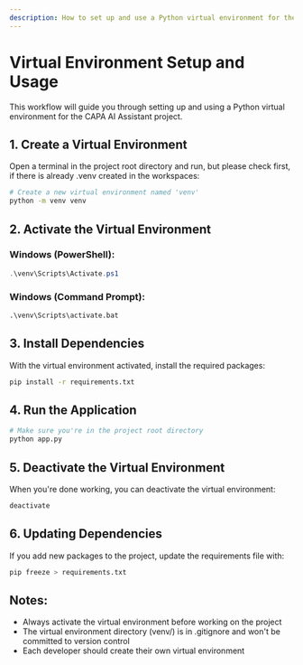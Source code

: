 ```yaml
---
description: How to set up and use a Python virtual environment for the CAPA AI Assistant project
---
```


# Virtual Environment Setup and Usage

This workflow will guide you through setting up and using a Python virtual environment for the CAPA AI Assistant project.

## 1. Create a Virtual Environment

Open a terminal in the project root directory and run, but please check first, if there is already .venv created in the workspaces:

```bash
# Create a new virtual environment named 'venv'
python -m venv venv
```

## 2. Activate the Virtual Environment

### Windows (PowerShell):
```powershell
.\venv\Scripts\Activate.ps1
```

### Windows (Command Prompt):
```cmd
.\venv\Scripts\activate.bat
```

## 3. Install Dependencies

With the virtual environment activated, install the required packages:

```bash
pip install -r requirements.txt
```

## 4. Run the Application

```bash
# Make sure you're in the project root directory
python app.py
```

## 5. Deactivate the Virtual Environment

When you're done working, you can deactivate the virtual environment:

```bash
deactivate
```

## 6. Updating Dependencies

If you add new packages to the project, update the requirements file with:

```bash
pip freeze > requirements.txt
```

## Notes:
- Always activate the virtual environment before working on the project
- The virtual environment directory (venv/) is in .gitignore and won't be committed to version control
- Each developer should create their own virtual environment